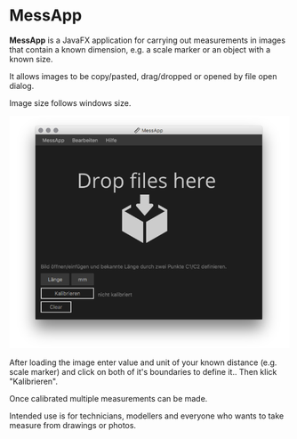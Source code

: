 # MessApp

**MessApp** is a JavaFX application for carrying out measurements in images that contain a known dimension, e.g. a scale marker or an object with a known size. 

It allows images to be copy/pasted, drag/dropped or opened by file open dialog. 

Image size follows windows size.

![alt text](screenshots/MessAppv0.11.png "Description goes here")

After loading the image enter value and unit of your known distance (e.g. scale marker) and click on both of it's boundaries to define it..
Then klick "Kalibrieren".

Once calibrated multiple measurements can be made.

Intended use is for technicians, modellers and everyone who wants to take measure from drawings or photos.
